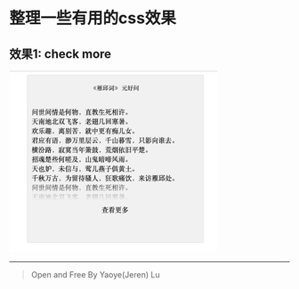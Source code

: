 # 整理一些有用的css效果


## 效果1: check more
![](./查看更多效果/check_more.png)




---------------------------------------------------------------------------------------
> Open and Free By Yaoye(Jeren) Lu